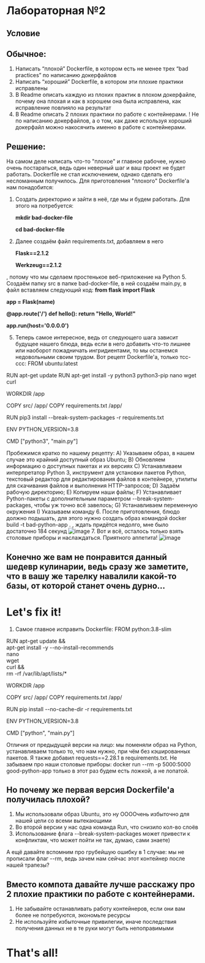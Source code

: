 # Лабораторная №2

## Условие
## Обычное:
1. Написать “плохой” Dockerfile, в котором есть не менее трех “bad practices” по написанию докерфайлов
2. Написать “хороший” Dockerfile, в котором эти плохие практики исправлены
3. В Readme описать каждую из плохих практик в плохом докерфайле, почему она плохая и как в хорошем она была исправлена, как исправление повлияло на результат
4. В Readme описать 2 плохих практики по работе с контейнерами. ! Не по написанию докерфайлов, а о том, как даже используя хороший докерфайл можно накосячить именно в работе с контейнерами.

## Решение:
На самом деле написать что-то "плохое" и главное рабочее, нужно очень постараться, ведь один неверный шаг и ваш проект не будет работать. Dockerfile не стал исключением, однако сделать его несломанным получилось.
Для приготовления "плохого" Dockerfile'а нам понадобится:
1. Создать директорию и зайти в неё, где мы и будем работать. Для этого на потребуется:

   **mkdir bad-docker-file**

   **cd bad-docker-file**
3. Далее создаём файл requirements.txt, добавляем в него

   **Flask==2.1.2**

   **Werkzeug==2.1.2**

, потому что мы сделаем простенькое веб-приложение на Python
5. Создаём папку src в папке bad-docker-file, в ней создаём main.py, в файл вставляем следующий код:
  **from flask import Flask**

  **app = Flask(__name__)**

  **@app.route('/')**
  **def hello():**
    **return "Hello, World!"**

  **app.run(host='0.0.0.0')**

5. Теперь самое интересное, ведь от следующего шага зависит будущее нашего блюда, ведь если в него добавить что-то лишнее или наоборот пожадничать ингридиентами, то мы останемся недовольными своим трудом. Вот рецепт Dockerfile'a, только тсс-ссс:
  FROM ubuntu:latest

  RUN apt-get update
  RUN apt-get install -y python3 python3-pip nano wget curl

  WORKDIR /app

  COPY src/ /app/
  COPY requirements.txt /app/

  RUN pip3 install --break-system-packages -r requirements.txt

  ENV PYTHON_VERSION=3.8

  CMD ["python3", "main.py"]

Пробежимся кратко по нашему рецепту: 
  А) Указываем образ, в нашем случае это крайний доступный образ Ubuntu;
  B) Обновляем информацию о доступных пакетах и их версиях
  С) Устанавливаем интерпретатор Python 3, инструмент для установки пакетов Python, текстовый редактор для редактирования файлов в контейнере, утилиты для скачивания файлов и выполнения HTTP-запросов;
  D) Задаём рабочую директорию;
  E) Копируем наши файлы;
  F) Устанавливает Python-пакеты с дополнительным параметром --break-system-packages, чтобы уж точно всё завелось;
  G) Устанавливаем переменную окружения
  I) Указываем команду
6. После приготовления, блюдо должно подышать, для этого нужно создать образ командой 
  docker build -t bad-python-app .
, ждать придётся недолго, мне было достаточно 184 секунд
![image](https://github.com/user-attachments/assets/f976eec0-bee8-41c6-a58a-f84fafca1a08)
7. Вот и всё, осталось только взять столовые приборы и наслаждаться. Приятного аппетита!
![image](https://github.com/user-attachments/assets/064668d6-ec8a-49be-bf2b-1324e3ed7e9c)

## Конечно же вам не понравится данный шедевр кулинарии, ведь сразу же заметите, что в вашу же тарелку навалили какой-то базы, от которой станет очень дурно...

# Let's fix it!

1. Самое главное исправить Dockerfile:
   FROM python:3.8-slim

  RUN apt-get update && \
      apt-get install -y --no-install-recommends \
      nano \
      wget \
      curl && \
      rm -rf /var/lib/apt/lists/*

  WORKDIR /app

  COPY src/ /app/
  COPY requirements.txt /app/

  RUN pip install --no-cache-dir -r requirements.txt

  ENV PYTHON_VERSION=3.8

  CMD ["python", "main.py"]

Отличия от предыдущей версии на лицо: мы поменяли образ на Python, устанавливаем только то, что нам нужно, при чём без кэшированных пакетов. Я также добавил 
  requests==2.28.1
в requirements.txt. Не забываем про наши столовые приборы:
  docker run --rm -p 5000:5000 good-python-app
только в этот раз будем есть ложкой, а не лопатой.

## Но почему же первая версия Dockerfile'a получилась плохой?

1. Мы использовали образ Ubuntu, это ну ООООчень избыточно для нашей цели со всеми вытекающими
2. Во второй версии у нас одна команда Run, что снизило кол-во слоёв
3. Использование флага --break-system-packages может привести к конфликтам, что может пойти не так, думаю, сами знаете)

А ещё давайте вспомним про грубейшую ошибку в 1 случае: мы не прописали флаг --rm, ведь зачем нам сейчас этот контейнер после нашей трапезы?

## Вместо компота давайте лучше расскажу про 2 плохие практики по работе с контейнерами.

1. Не забывайте останавливать работу контейнеров, если они вам более не потребуются, экономьте ресурсы
2. Не используйте избыточные привилегии, иначе последствия получения данных не в те руки могут быть непоправимыми

# That's all!
